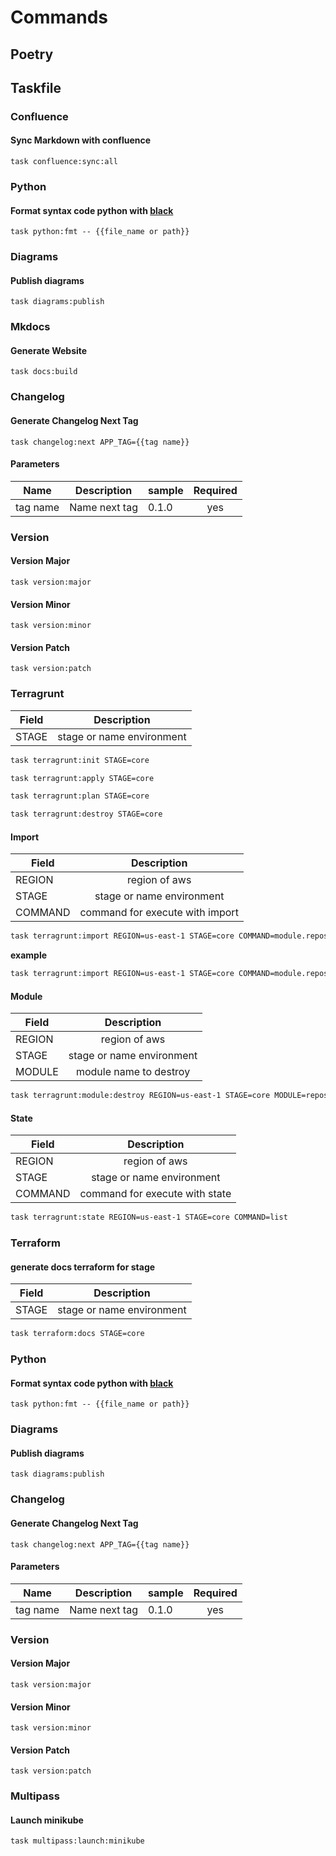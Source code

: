 <!-- Space: Projects -->
<!-- Parent: Spoons -->
<!-- Title: Commands Spoons -->
<!-- Label: Spoons -->
<!-- Label: Project -->
<!-- Label: Commands -->
<!-- Include: disclaimer.md -->
<!-- Include: ac:toc -->

# Commands

## Poetry

## Taskfile

### Confluence

#### Sync Markdown with confluence

```{.bash}
task confluence:sync:all
```

### Python

#### Format syntax code python with [black](https://github.com/psf/black)

```{.bash}
task python:fmt -- {{file_name or path}}
```

### Diagrams

#### Publish diagrams

```{.bash}
task diagrams:publish
```

### Mkdocs

#### Generate Website

```{.bash}
task docs:build
```

### Changelog

#### Generate Changelog Next Tag

```{.bash}
task changelog:next APP_TAG={{tag name}}
```

#### Parameters

| Name     | Description   | sample | Required |
| -------- | ------------- | ------ | :------: |
| tag name | Name next tag | 0.1.0  |   yes    |

### Version

#### Version Major

```{.bash}
task version:major
```

#### Version Minor

```{.bash}
task version:minor
```

#### Version Patch

```{.bash}
task version:patch
```

### Terragrunt

| Field |        Description        |
| ----- | :-----------------------: |
| STAGE | stage or name environment |

```bash
task terragrunt:init STAGE=core
```

```bash
task terragrunt:apply STAGE=core
```

```bash
task terragrunt:plan STAGE=core
```

```bash
task terragrunt:destroy STAGE=core
```

#### Import

| Field   |           Description           |
| ------- | :-----------------------------: |
| REGION  |          region of aws          |
| STAGE   |    stage or name environment    |
| COMMAND | command for execute with import |

```bash
task terragrunt:import REGION=us-east-1 STAGE=core COMMAND=module.repository_learn_go.github_repository.this learn-go
```

**example**

```bash
task terragrunt:import REGION=us-east-1 STAGE=core COMMAND=module.repository_learn_go.github_repository.this learn-go
```

#### Module

| Field  |        Description        |
| ------ | :-----------------------: |
| REGION |       region of aws       |
| STAGE  | stage or name environment |
| MODULE |  module name to destroy   |

```bash
task terragrunt:module:destroy REGION=us-east-1 STAGE=core MODULE=repository_eslint_config
```

#### State

| Field   |          Description           |
| ------- | :----------------------------: |
| REGION  |         region of aws          |
| STAGE   |   stage or name environment    |
| COMMAND | command for execute with state |

```bash
task terragrunt:state REGION=us-east-1 STAGE=core COMMAND=list
```

### Terraform

#### generate docs terraform for stage

| Field |        Description        |
| ----- | :-----------------------: |
| STAGE | stage or name environment |

```bash
task terraform:docs STAGE=core
```

### Python

#### Format syntax code python with [black](https://github.com/psf/black)

```{.bash}
task python:fmt -- {{file_name or path}}
```

### Diagrams

#### Publish diagrams

```{.bash}
task diagrams:publish
```

### Changelog

#### Generate Changelog Next Tag

```{.bash}
task changelog:next APP_TAG={{tag name}}
```

#### Parameters

| Name     | Description   | sample | Required |
| -------- | ------------- | ------ | :------: |
| tag name | Name next tag | 0.1.0  |   yes    |

### Version

#### Version Major

```{.bash}
task version:major
```

#### Version Minor

```{.bash}
task version:minor
```

#### Version Patch

```{.bash}
task version:patch
```

### Multipass

#### Launch minikube

```bash
task multipass:launch:minikube
```
